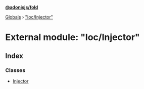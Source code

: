 **[@adonisjs/fold](../README.md)**

[Globals](../README.md) › [&quot;Ioc/Injector&quot;](_ioc_injector_.md)

# External module: "Ioc/Injector"

## Index

### Classes

* [Injector](../classes/_ioc_injector_.injector.md)